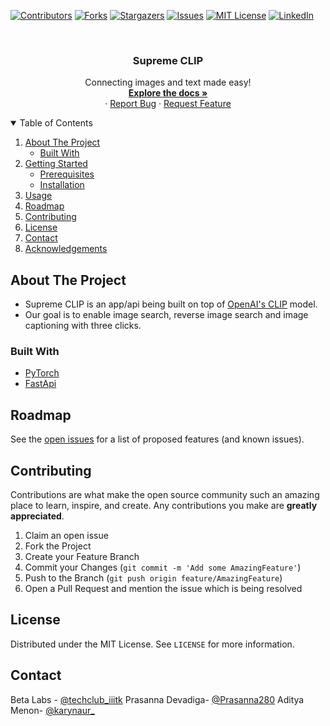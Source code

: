 <!-- PROJECT SHIELDS -->
<!--
-->
[![Contributors][contributors-shield]][contributors-url]
[![Forks][forks-shield]][forks-url]
[![Stargazers][stars-shield]][stars-url]
[![Issues][issues-shield]][issues-url]
[![MIT License][license-shield]][license-url]
[![LinkedIn][linkedin-shield]][linkedin-url]



<!-- PROJECT LOGO -->
<br />
<p align="center">
  <a href="https://github.com/BetaLabs-IIITKottayam/supreme-CLIP">
  <!--  <img src="images/logo.png" alt="Logo" width="80" height="80"> -->
  </a>

  <h3 align="center">Supreme CLIP</h3>

  <p align="center">
    Connecting images and text made easy!
    <br />
    <a href="https://github.com/BetaLabs-IIITKottayam/supreme-CLIP"><strong>Explore the docs »</strong></a>
    <br />
    ·
    <a href="https://github.com/BetaLabs-IIITKottayam/supreme-CLIP/issues">Report Bug</a>
    ·
    <a href="https://github.com/BetaLabs-IIITKottayam/supreme-CLIP/issues">Request Feature</a>
  </p>
</p>



<!-- TABLE OF CONTENTS -->
<details open="open">
  <summary>Table of Contents</summary>
  <ol>
    <li>
      <a href="#about-the-project">About The Project</a>
      <ul>
        <li><a href="#built-with">Built With</a></li>
      </ul>
    </li>
    <li>
      <a href="#getting-started">Getting Started</a>
      <ul>
        <li><a href="#prerequisites">Prerequisites</a></li>
        <li><a href="#installation">Installation</a></li>
      </ul>
    </li>
    <li><a href="#usage">Usage</a></li>
    <li><a href="#roadmap">Roadmap</a></li>
    <li><a href="#contributing">Contributing</a></li>
    <li><a href="#license">License</a></li>
    <li><a href="#contact">Contact</a></li>
    <li><a href="#acknowledgements">Acknowledgements</a></li>
  </ol>
</details>



<!-- ABOUT THE PROJECT -->
## About The Project

<!-- [![Product Name Screen Shot][product-screenshot]](https://example.com)-->

* Supreme CLIP is an app/api being built on top of [OpenAI's CLIP](https://openai.com/blog/clip/) model. 
* Our goal is to enable image search, reverse image search and image captioning with three clicks.

### Built With
* [PyTorch](https://pytorch.org/)
* [FastApi](https://fastapi.tiangolo.com/)




<!-- GETTING STARTED 
## Getting Started

This is an example of how you may give instructions on setting up your project locally.
To get a local copy up and running follow these simple example steps. -->
<!--
### Prerequisites

This is an example of how to list things you need to use the software and how to install them.
* npm
  ```sh
  npm install npm@latest -g
  ```

### Installation

1. Get a free API Key at [https://example.com](https://example.com)
2. Clone the repo
   ```sh
   git clone https://github.com/your_username_/Project-Name.git
   ```
3. Install NPM packages
   ```sh
   npm install
   ```
4. Enter your API in `config.js`
   ```JS
   const API_KEY = 'ENTER YOUR API';
   ```
-->
<!-- ROADMAP -->
## Roadmap

See the [open issues](https://github.com/BetaLabs-IIITKottayam/supreme-CLIP/issues) for a list of proposed features (and known issues).



<!-- CONTRIBUTING -->
## Contributing

Contributions are what make the open source community such an amazing place to learn, inspire, and create. Any contributions you make are **greatly appreciated**.

1. Claim an open issue 
2. Fork the Project
3. Create your Feature Branch
4. Commit your Changes (`git commit -m 'Add some AmazingFeature'`)
5. Push to the Branch (`git push origin feature/AmazingFeature`)
6. Open a Pull Request and mention the issue which is being resolved



<!-- LICENSE -->
## License

Distributed under the MIT License. See `LICENSE` for more information.

<!-- CONTACT -->
## Contact

Beta Labs - [@techclub_iiitk](https://twitter.com/techclub_iiitk) 
Prasanna Devadiga- [@Prasanna280](https://twitter.com/Prasanna280)
Aditya Menon- [@karynaur_](https://twitter.com/karynaur_)



<!-- MARKDOWN LINKS & IMAGES -->
<!-- https://www.markdownguide.org/basic-syntax/#reference-style-links -->
[contributors-shield]: https://img.shields.io/github/contributors/BetaLabs-IIITKottayam/supreme-CLIP.svg?style=for-the-badge
[contributors-url]: https://github.com/BetaLabs-IIITKottayam/supreme-CLIP/graphs/contributors
[forks-shield]: https://img.shields.io/github/forks/BetaLabs-IIITKottayam/supreme-CLIP.svg?style=for-the-badge
[forks-url]: https://github.com/BetaLabs-IIITKottayam/supreme-CLIP/network/members
[stars-shield]: https://img.shields.io/github/stars/BetaLabs-IIITKottayam/supreme-CLIP.svg?style=for-the-badge
[stars-url]: https://github.com/BetaLabs-IIITKottayam/supreme-CLIP/stargazers
[issues-shield]: https://img.shields.io/github/issues/BetaLabs-IIITKottayam/supreme-CLIP.svg?style=for-the-badge
[issues-url]: https://github.com/BetaLabs-IIITKottayam/supreme-CLIP/issues
[license-shield]: https://img.shields.io/github/license/BetaLabs-IIITKottayam/supreme-CLIP.svg?style=for-the-badge
[license-url]: https://github.com/BetaLabs-IIITKottayam/supreme-CLIP/blob/master/LICENSE.txt
[linkedin-shield]: https://img.shields.io/badge/-LinkedIn-black.svg?style=for-the-badge&logo=linkedin&colorB=555
[linkedin-url]: https://linkedin.com/in/othneildrew
[product-screenshot]: images/screenshot.png
